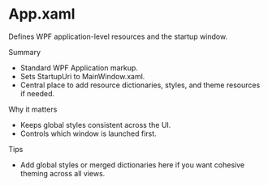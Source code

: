 # App.xaml

Defines WPF application-level resources and the startup window.

Summary
- Standard WPF Application markup.
- Sets StartupUri to MainWindow.xaml.
- Central place to add resource dictionaries, styles, and theme resources if needed.

Why it matters
- Keeps global styles consistent across the UI.
- Controls which window is launched first.

Tips
- Add global styles or merged dictionaries here if you want cohesive theming across all views.
